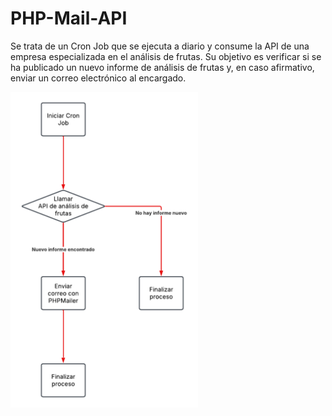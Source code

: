 # PHP-Mail-API
Se trata de un Cron Job que se ejecuta a diario y consume la API de una empresa especializada en el análisis de frutas. Su objetivo es verificar si se ha publicado un nuevo informe de análisis de frutas y, en caso afirmativo, enviar un correo electrónico al encargado.


<img src="images/Diagrama_API_Mailer.png" alt="Descripción" width="300">
